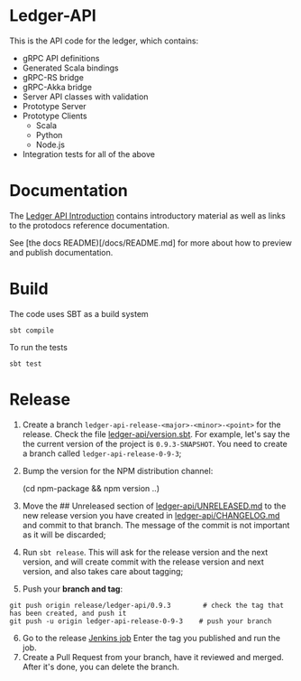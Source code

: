 # Ledger-API

This is the API code for the ledger, which contains:
 * gRPC API definitions
 * Generated Scala bindings
 * gRPC-RS bridge
 * gRPC-Akka bridge
 * Server API classes with validation
 * Prototype Server
 * Prototype Clients
   * Scala
   * Python
   * Node.js
 * Integration tests for all of the above

# Documentation
The [Ledger API Introduction](https://docs.daml.com/app-dev/ledger-api-introduction/index.html) contains introductory material as well as links to the protodocs reference documentation.

See [the docs README)[/docs/README.md] for more about how to preview and publish documentation.

# Build

The code uses SBT as a build system

```
sbt compile
```

To run the tests

```
sbt test
```

# Release

1. Create a branch `ledger-api-release-<major>-<minor>-<point>` for the release. Check the file [ledger-api/version.sbt](version.sbt). For example, let's say the the current
version of the project is `0.9.3-SNAPSHOT`. You need to create a branch called `ledger-api-release-0-9-3`;
2. Bump the version for the NPM distribution channel:

      (cd npm-package && npm version <major>.<minor>.<point>)

3. Move the ## Unreleased section of [ledger-api/UNRELEASED.md](UNRELEASED.md) to the new release
version you have created in [ledger-api/CHANGELOG.md](CHANGELOG.md) and commit to that branch. The message of the commit is not important as it
will be discarded;
4. Run `sbt release`. This will ask for the release version and the next version, and will create
commit with the release version and next version, and also takes care about tagging;
5. Push your **branch and tag**:

```
git push origin release/ledger-api/0.9.3        # check the tag that has been created, and push it
git push -u origin ledger-api-release-0-9-3    # push your branch
```
6. Go to the release [Jenkins job](http://ci.da-int.net/job/ledger-api/job/release/build?delay=0sec)
Enter the tag you published and run the job.
7. Create a Pull Request from your branch, have it reviewed
and merged. After it's done, you can delete the branch.
